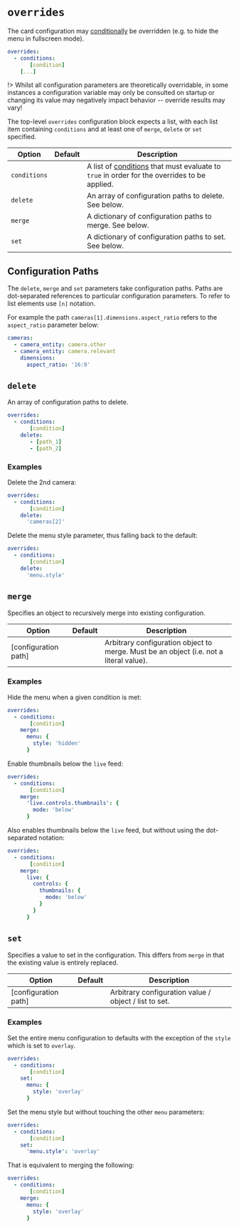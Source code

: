 # `overrides`

The card configuration may [conditionally](conditions.md) be overridden (e.g. to
hide the menu in fullscreen mode).

```yaml
overrides:
  - conditions:
       [condition]
    [...]
```

!> Whilst all configuration parameters are theoretically overridable, in some instances a configuration variable may only be consulted on startup or changing its value may negatively impact behavior -- override results may vary!

The top-level `overrides` configuration block expects a list, with each list
item containing `conditions` and at least one of `merge`, `delete` or `set` specified.

| Option | Default | Description |
| - | - | - |
| `conditions` | | A list of [conditions](conditions.md) that must evaluate to `true` in order for the overrides to be applied. |
| `delete` | | An array of configuration paths to delete. See below. |
| `merge` | | A dictionary of configuration paths to merge. See below. |
| `set` | | A dictionary of configuration paths to set. See below. |

## Configuration Paths

The `delete`, `merge` and `set` parameters take configuration paths. Paths are dot-separated references to particular configuration parameters. To refer to list elements use `[n]` notation.

For example the path `cameras[1].dimensions.aspect_ratio` refers to the `aspect_ratio` parameter below:

```yaml
cameras:
  - camera_entity: camera.other
  - camera_entity: camera.relevant
    dimensions:
      aspect_ratio: '16:9'
```

## `delete`

An array of configuration paths to delete.

```yaml
overrides:
  - conditions:
       [condition]
    delete:
       - [path_1]
       - [path_2]
```

### Examples

Delete the 2nd camera:

```yaml
overrides:
  - conditions:
       [condition]
    delete:
      'cameras[2]'
```

Delete the menu style parameter, thus falling back to the default:

```yaml
overrides:
  - conditions:
       [condition]
    delete:
      'menu.style'
```

## `merge`

Specifies an object to recursively merge into existing configuration. 

| Option | Default | Description |
| - | - | - |
| [configuration path] | | Arbitrary configuration object to merge. Must be an object (i.e. not a literal value). |

### Examples

Hide the menu when a given condition is met:

```yaml
overrides:
  - conditions:
       [condition]
    merge:
      menu: {
        style: 'hidden'
      }
```

Enable thumbnails below the `live` feed:

```yaml
overrides:
  - conditions:
       [condition]
    merge:
      'live.controls.thumbnails': {
        mode: 'below'
      }
```

Also enables thumbnails below the `live` feed, but without using the dot-separated notation:

```yaml
overrides:
  - conditions:
       [condition]
    merge:
      live: {
        controls: {
          thumbnails: {
            mode: 'below'
          }
        }
      }
```

## `set`

Specifies a value to set in the configuration. This differs from `merge` in that the existing value is entirely replaced.

| Option | Default | Description |
| - | - | - |
| [configuration path] | | Arbitrary configuration value / object / list to set. |

### Examples

Set the entire menu configuration to defaults with the exception of the `style` which is set to `overlay`.

```yaml
overrides:
  - conditions:
       [condition]
    set:
      menu: {
        style: 'overlay'
      }
```

Set the menu style but without touching the other `menu` parameters:

```yaml
overrides:
  - conditions:
       [condition]
    set:
      'menu.style': 'overlay'
```

That is equivalent to merging the following:

```yaml
overrides:
  - conditions:
       [condition]
    merge:
      menu: {
        style: 'overlay'
      }
```